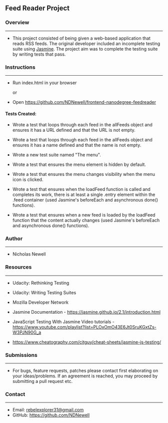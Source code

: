 ## Feed Reader Project

### Overview
------------

* This project consisted of being given a web-based application that reads RSS
  feeds. The original developer included an incomplete testing suite using [
  Jasmine](http://jasmine.github.io/). The project aim was to complete the
  testing suite by writing tests that pass.

### Instructions
----------------

* Run index.html in your browser

  or

* Open https://github.com/NDNewell/frontend-nanodegree-feedreader


#### Tests Created:

* Wrote a test that loops through each feed in the allFeeds object and ensures
it has a URL defined and that the URL is not empty.

* Wrote a test that loops through each feed in the allFeeds object and ensures
it has a name defined and that the name is not empty.

* Wrote a new test suite named "The menu".

* Wrote a test that ensures the menu element is hidden by default.

* Wrote a test that ensures the menu changes visibility when the menu icon is
clicked.

* Wrote a test that ensures when the loadFeed function is called and completes
its work, there is at least a single .entry element within the .feed container
(used Jasmine's beforeEach and asynchronous done() functions).

* Wrote a test that ensures when a new feed is loaded by the loadFeed function
that the content actually changes (used Jasmine's beforeEach and asynchronous
done() functions).


###  Author
-----------

  * Nicholas Newell


###  Resources
-------------------

  * Udacity: Rethinking Testing

  * Udacity: Writing Testing Suites

  * Mozilla Developer Network

  * Jasmine Documentation - https://jasmine.github.io/2.1/introduction.html

  * JavaScript Testing With Jasmine Video tutorials  - https://www.youtube.com/playlist?list=PLOxOmO43E6Jt0SruKGxtZs-W3PJN90G_a

  * https://www.cheatography.com/citguy/cheat-sheets/jasmine-js-testing/


###  Submissions
----------------

  * For bugs, feature requests, patches please contact first elaborating on
    your ideas/problems. If an agreement is reached, you may proceed by
    submitting a pull request etc.


###  Contact
------------

  * Email: rebelexplorer31@gmail.com
  * GitHub: https://github.com/NDNewell
